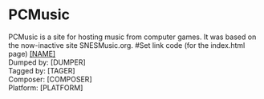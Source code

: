 # PCMusic
PCMusic is a site for hosting music from computer games. It was based on the now-inactive site SNESMusic.org.
#Set link code (for the index.html page)
    <a href="[URL]" class="">[NAME]<br></a>
    Dumped by: [DUMPER]<br>
    Tagged by: [TAGER]<br>
    Composer: [COMPOSER]<br>
    Platform: [PLATFORM]<br>
